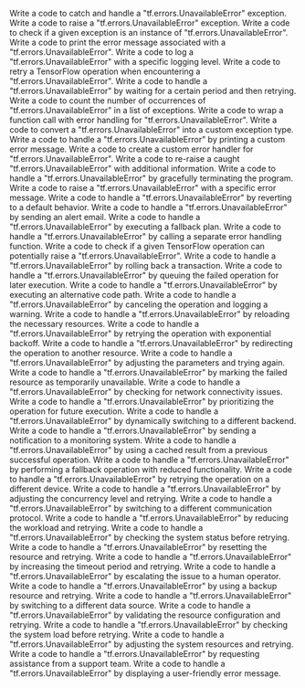 Write a code to catch and handle a "tf.errors.UnavailableError" exception.
Write a code to raise a "tf.errors.UnavailableError" exception.
Write a code to check if a given exception is an instance of "tf.errors.UnavailableError".
Write a code to print the error message associated with a "tf.errors.UnavailableError".
Write a code to log a "tf.errors.UnavailableError" with a specific logging level.
Write a code to retry a TensorFlow operation when encountering a "tf.errors.UnavailableError".
Write a code to handle a "tf.errors.UnavailableError" by waiting for a certain period and then retrying.
Write a code to count the number of occurrences of "tf.errors.UnavailableError" in a list of exceptions.
Write a code to wrap a function call with error handling for "tf.errors.UnavailableError".
Write a code to convert a "tf.errors.UnavailableError" into a custom exception type.
Write a code to handle a "tf.errors.UnavailableError" by printing a custom error message.
Write a code to create a custom error handler for "tf.errors.UnavailableError".
Write a code to re-raise a caught "tf.errors.UnavailableError" with additional information.
Write a code to handle a "tf.errors.UnavailableError" by gracefully terminating the program.
Write a code to raise a "tf.errors.UnavailableError" with a specific error message.
Write a code to handle a "tf.errors.UnavailableError" by reverting to a default behavior.
Write a code to handle a "tf.errors.UnavailableError" by sending an alert email.
Write a code to handle a "tf.errors.UnavailableError" by executing a fallback plan.
Write a code to handle a "tf.errors.UnavailableError" by calling a separate error handling function.
Write a code to check if a given TensorFlow operation can potentially raise a "tf.errors.UnavailableError".
Write a code to handle a "tf.errors.UnavailableError" by rolling back a transaction.
Write a code to handle a "tf.errors.UnavailableError" by queuing the failed operation for later execution.
Write a code to handle a "tf.errors.UnavailableError" by executing an alternative code path.
Write a code to handle a "tf.errors.UnavailableError" by canceling the operation and logging a warning.
Write a code to handle a "tf.errors.UnavailableError" by reloading the necessary resources.
Write a code to handle a "tf.errors.UnavailableError" by retrying the operation with exponential backoff.
Write a code to handle a "tf.errors.UnavailableError" by redirecting the operation to another resource.
Write a code to handle a "tf.errors.UnavailableError" by adjusting the parameters and trying again.
Write a code to handle a "tf.errors.UnavailableError" by marking the failed resource as temporarily unavailable.
Write a code to handle a "tf.errors.UnavailableError" by checking for network connectivity issues.
Write a code to handle a "tf.errors.UnavailableError" by prioritizing the operation for future execution.
Write a code to handle a "tf.errors.UnavailableError" by dynamically switching to a different backend.
Write a code to handle a "tf.errors.UnavailableError" by sending a notification to a monitoring system.
Write a code to handle a "tf.errors.UnavailableError" by using a cached result from a previous successful operation.
Write a code to handle a "tf.errors.UnavailableError" by performing a fallback operation with reduced functionality.
Write a code to handle a "tf.errors.UnavailableError" by retrying the operation on a different device.
Write a code to handle a "tf.errors.UnavailableError" by adjusting the concurrency level and retrying.
Write a code to handle a "tf.errors.UnavailableError" by switching to a different communication protocol.
Write a code to handle a "tf.errors.UnavailableError" by reducing the workload and retrying.
Write a code to handle a "tf.errors.UnavailableError" by checking the system status before retrying.
Write a code to handle a "tf.errors.UnavailableError" by resetting the resource and retrying.
Write a code to handle a "tf.errors.UnavailableError" by increasing the timeout period and retrying.
Write a code to handle a "tf.errors.UnavailableError" by escalating the issue to a human operator.
Write a code to handle a "tf.errors.UnavailableError" by using a backup resource and retrying.
Write a code to handle a "tf.errors.UnavailableError" by switching to a different data source.
Write a code to handle a "tf.errors.UnavailableError" by validating the resource configuration and retrying.
Write a code to handle a "tf.errors.UnavailableError" by checking the system load before retrying.
Write a code to handle a "tf.errors.UnavailableError" by adjusting the system resources and retrying.
Write a code to handle a "tf.errors.UnavailableError" by requesting assistance from a support team.
Write a code to handle a "tf.errors.UnavailableError" by displaying a user-friendly error message.